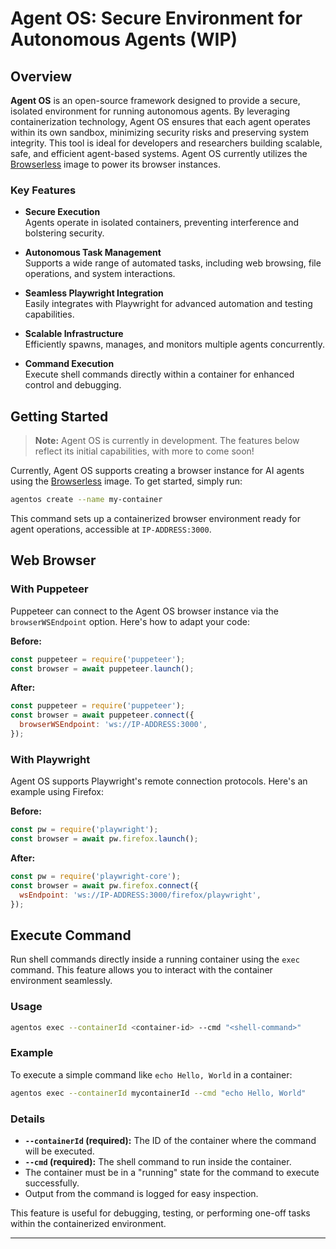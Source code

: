# Agent OS: Secure Environment for Autonomous Agents (WIP)

## Overview

**Agent OS** is an open-source framework designed to provide a secure, isolated environment for running autonomous agents. By leveraging containerization technology, Agent OS ensures that each agent operates within its own sandbox, minimizing security risks and preserving system integrity. This tool is ideal for developers and researchers building scalable, safe, and efficient agent-based systems. Agent OS currently utilizes the [Browserless](https://github.com/browserless/browserless) image to power its browser instances.

### Key Features

- **Secure Execution**  
  Agents operate in isolated containers, preventing interference and bolstering security.

- **Autonomous Task Management**  
  Supports a wide range of automated tasks, including web browsing, file operations, and system interactions.

- **Seamless Playwright Integration**  
  Easily integrates with Playwright for advanced automation and testing capabilities.

- **Scalable Infrastructure**  
  Efficiently spawns, manages, and monitors multiple agents concurrently.

- **Command Execution**  
  Execute shell commands directly within a container for enhanced control and debugging.

## Getting Started

> **Note:** Agent OS is currently in development. The features below reflect its initial capabilities, with more to come soon!

Currently, Agent OS supports creating a browser instance for AI agents using the [Browserless](https://github.com/browserless/browserless) image. To get started, simply run:

```bash
agentos create --name my-container
```

This command sets up a containerized browser environment ready for agent operations, accessible at `IP-ADDRESS:3000`.

## Web Browser

### With Puppeteer

Puppeteer can connect to the Agent OS browser instance via the `browserWSEndpoint` option. Here's how to adapt your code:

**Before:**

```javascript
const puppeteer = require('puppeteer');
const browser = await puppeteer.launch();
```

**After:**

```javascript
const puppeteer = require('puppeteer');
const browser = await puppeteer.connect({
  browserWSEndpoint: 'ws://IP-ADDRESS:3000',
});
```

### With Playwright

Agent OS supports Playwright's remote connection protocols. Here's an example using Firefox:

**Before:**

```javascript
const pw = require('playwright');
const browser = await pw.firefox.launch();
```

**After:**

```javascript
const pw = require('playwright-core');
const browser = await pw.firefox.connect({
  wsEndpoint: 'ws://IP-ADDRESS:3000/firefox/playwright',
});
```

## Execute Command

Run shell commands directly inside a running container using the `exec` command. This feature allows you to interact with the container environment seamlessly.

### Usage

```bash
agentos exec --containerId <container-id> --cmd "<shell-command>"
```

### Example

To execute a simple command like `echo Hello, World` in a container:

```bash
agentos exec --containerId mycontainerId --cmd "echo Hello, World"
```

### Details

- **`--containerId` (required):** The ID of the container where the command will be executed.
- **`--cmd` (required):** The shell command to run inside the container.
- The container must be in a "running" state for the command to execute successfully.
- Output from the command is logged for easy inspection.

This feature is useful for debugging, testing, or performing one-off tasks within the containerized environment.

---
